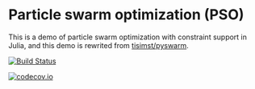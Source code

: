 # Particle swarm optimization (PSO)

This is a demo of particle swarm optimization with constraint support in Julia, and this demo is rewrited from [tisimst/pyswarm](https://github.com/tisimst/pyswarm/).

[![Build Status](https://travis-ci.org/yuehhua/PSO.jl.svg?branch=master)](https://travis-ci.org/yuehhua/PSO.jl)

[![codecov.io](http://codecov.io/github/yuehhua/PSO.jl/coverage.svg?branch=master)](http://codecov.io/github/yuehhua/PSO.jl?branch=master)
